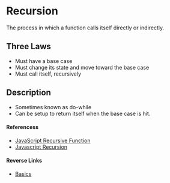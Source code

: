 # Recursion
The process in which a function calls itself directly or indirectly.


## Three Laws
- Must have a base case
- Must change its state and move toward the base case
- Must call itself, recursively

## Description
- Sometimes known as do-while
- Can be setup to return itself when the base case is hit.

#### Referencess
- [JavaScript Recursive Function](https://www.javascripttutorial.net/javascript-recursive-function/)
- [Javascript Recursion](https://www.programiz.com/javascript/recursion)

#### Reverse Links
- [Basics](./Basics.md)